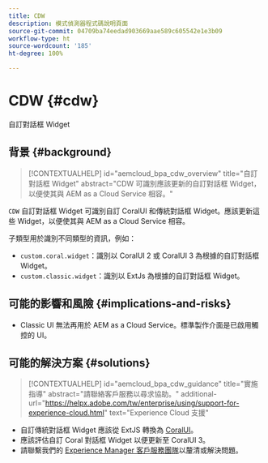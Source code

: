 ```yaml
---
title: CDW
description: 模式偵測器程式碼說明頁面
source-git-commit: 04709ba74eedad903669aae589c605542e1e3b09
workflow-type: ht
source-wordcount: '185'
ht-degree: 100%

---
```


# CDW {#cdw}

自訂對話框 Widget

## 背景 {#background}

>[!CONTEXTUALHELP]
>id="aemcloud_bpa_cdw_overview"
>title="自訂對話框 Widget"
>abstract="CDW 可識別應該更新的自訂對話框 Widget，以便使其與 AEM as a Cloud Service 相容。"

`CDW` 自訂對話框 Widget 可識別自訂 CoralUI 和傳統對話框 Widget。應該更新這些 Widget，以便使其與 AEM as a Cloud Service 相容。

子類型用於識別不同類型的資訊，例如：

* `custom.coral.widget`：識別以 CoralUI 2 或 CoralUI 3 為根據的自訂對話框 Widget。
* `custom.classic.widget`：識別以 ExtJs 為根據的自訂對話框 Widget。

## 可能的影響和風險 {#implications-and-risks}

* Classic UI 無法再用於 AEM as a Cloud Service。標準製作介面是已啟用觸控的 UI。

## 可能的解決方案 {#solutions}

>[!CONTEXTUALHELP]
>id="aemcloud_bpa_cdw_guidance"
>title="實施指導"
>abstract="請聯絡客戶服務以尋求協助。"
>additional-url="https://helpx.adobe.com/tw/enterprise/using/support-for-experience-cloud.html" text="Experience Cloud 支援"

* 自訂傳統對話框 Widget 應該從 ExtJS 轉換為 [CoralUI](https://developer.adobe.com/experience-manager/reference-materials/6-5/coral-ui/coralui3/getting-started.html)。
* 應該評估自訂 Coral 對話框 Widget 以便更新至 CoralUI 3。
* 請聯繫我們的 [Experience Manager 客戶服務團隊](https://helpx.adobe.com/tw/enterprise/using/support-for-experience-cloud.html)以釐清或解決問題。
